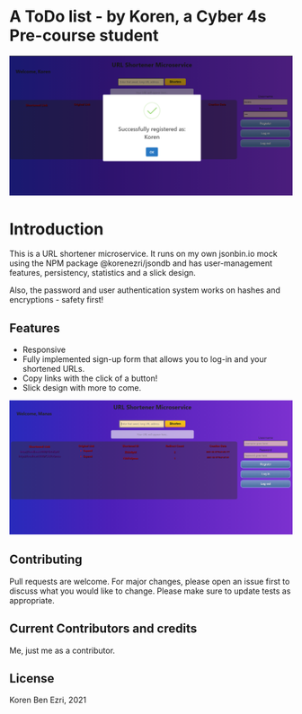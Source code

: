 
# A ToDo list - by Koren, a Cyber 4s Pre-course student
![pic one](https://github.com/KorenEzri/Url-Shortener-Task/blob/alpha/register.PNG)

# Introduction

This is a URL shortener microservice. It runs on my own jsonbin.io mock using the NPM package @korenezri/jsondb and has user-management features, persistency, statistics and a slick design.

Also, the password and user authentication system works on hashes and encryptions - safety first!

## Features

* Responsive
* Fully implemented sign-up form that allows you to log-in and your shortened URLs.
* Copy links with the click of a button!
* Slick design with more to come.

![pic2](https://github.com/KorenEzri/Url-Shortener-Task/blob/alpha/ss.PNG)

## Contributing
Pull requests are welcome. For major changes, please open an issue first to discuss what you would like to change.
Please make sure to update tests as appropriate.

## Current Contributors and credits

Me, just me as a contributor.

## License
Koren Ben Ezri, 2021
